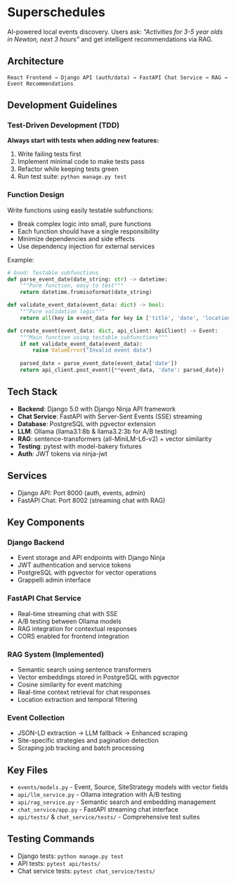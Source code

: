 # Superschedules

AI-powered local events discovery. Users ask: *"Activities for 3-5 year olds in Newton, next 3 hours"* and get intelligent recommendations via RAG.

## Architecture
```
React Frontend → Django API (auth/data) → FastAPI Chat Service → RAG → Event Recommendations
```

## Development Guidelines

### Test-Driven Development (TDD)
**Always start with tests when adding new features:**
1. Write failing tests first
2. Implement minimal code to make tests pass
3. Refactor while keeping tests green
4. Run test suite: `python manage.py test`

### Function Design
Write functions using easily testable subfunctions:
- Break complex logic into small, pure functions
- Each function should have a single responsibility
- Minimize dependencies and side effects
- Use dependency injection for external services

Example:
```python
# Good: Testable subfunctions
def parse_event_date(date_string: str) -> datetime:
    """Pure function, easy to test"""
    return datetime.fromisoformat(date_string)

def validate_event_data(event_data: dict) -> bool:
    """Pure validation logic"""
    return all(key in event_data for key in ['title', 'date', 'location'])

def create_event(event_data: dict, api_client: ApiClient) -> Event:
    """Main function using testable subfunctions"""
    if not validate_event_data(event_data):
        raise ValueError("Invalid event data")
    
    parsed_date = parse_event_date(event_data['date'])
    return api_client.post_event({**event_data, 'date': parsed_date})
```

## Tech Stack
- **Backend**: Django 5.0 with Django Ninja API framework
- **Chat Service**: FastAPI with Server-Sent Events (SSE) streaming  
- **Database**: PostgreSQL with pgvector extension
- **LLM**: Ollama (llama3.1:8b & llama3.2:3b for A/B testing)
- **RAG**: sentence-transformers (all-MiniLM-L6-v2) + vector similarity
- **Testing**: pytest with model-bakery fixtures
- **Auth**: JWT tokens via ninja-jwt

## Services
- Django API: Port 8000 (auth, events, admin)
- FastAPI Chat: Port 8002 (streaming chat with RAG)

## Key Components

### Django Backend
- Event storage and API endpoints with Django Ninja
- JWT authentication and service tokens
- PostgreSQL with pgvector for vector operations
- Grappelli admin interface

### FastAPI Chat Service
- Real-time streaming chat with SSE
- A/B testing between Ollama models
- RAG integration for contextual responses
- CORS enabled for frontend integration

### RAG System (Implemented)
- Semantic search using sentence transformers
- Vector embeddings stored in PostgreSQL with pgvector
- Cosine similarity for event matching
- Real-time context retrieval for chat responses
- Location extraction and temporal filtering

### Event Collection
- JSON-LD extraction → LLM fallback → Enhanced scraping
- Site-specific strategies and pagination detection
- Scraping job tracking and batch processing

## Key Files
- `events/models.py` - Event, Source, SiteStrategy models with vector fields
- `api/llm_service.py` - Ollama integration with A/B testing
- `api/rag_service.py` - Semantic search and embedding management
- `chat_service/app.py` - FastAPI streaming chat interface
- `api/tests/` & `chat_service/tests/` - Comprehensive test suites

## Testing Commands
- Django tests: `python manage.py test`
- API tests: `pytest api/tests/`
- Chat service tests: `pytest chat_service/tests/`